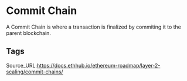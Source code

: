 # Commit Chain
A Commit Chain is where a transaction is finalized by commiting it to the parent blockchain.
## Tags
Source_URL:https://docs.ethhub.io/ethereum-roadmap/layer-2-scaling/commit-chains/
